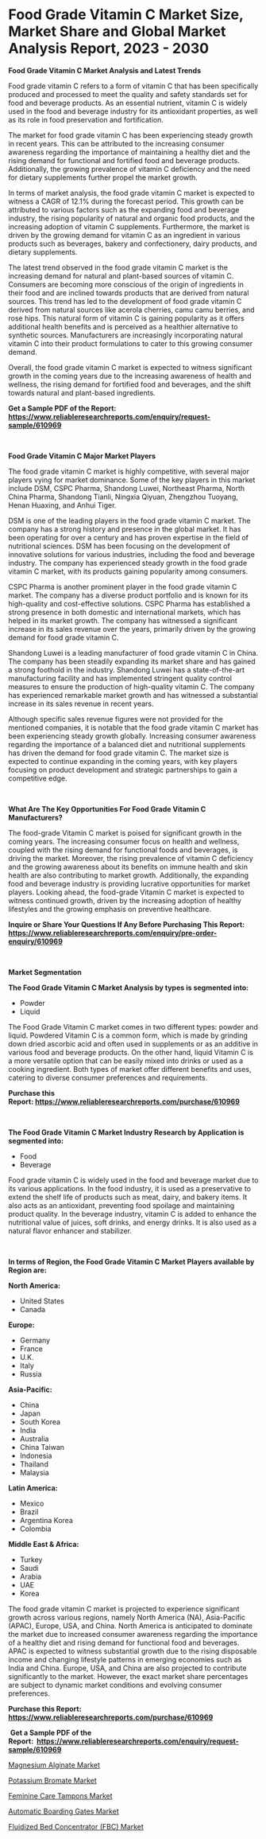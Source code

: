 <p><h1>Food Grade Vitamin C Market Size, Market Share and Global Market Analysis Report, 2023 - 2030</h1></p><p><strong>Food Grade Vitamin C Market Analysis and Latest Trends</strong></p>
<p><p>Food grade vitamin C refers to a form of vitamin C that has been specifically produced and processed to meet the quality and safety standards set for food and beverage products. As an essential nutrient, vitamin C is widely used in the food and beverage industry for its antioxidant properties, as well as its role in food preservation and fortification.</p><p>The market for food grade vitamin C has been experiencing steady growth in recent years. This can be attributed to the increasing consumer awareness regarding the importance of maintaining a healthy diet and the rising demand for functional and fortified food and beverage products. Additionally, the growing prevalence of vitamin C deficiency and the need for dietary supplements further propel the market growth.</p><p>In terms of market analysis, the food grade vitamin C market is expected to witness a CAGR of 12.1% during the forecast period. This growth can be attributed to various factors such as the expanding food and beverage industry, the rising popularity of natural and organic food products, and the increasing adoption of vitamin C supplements. Furthermore, the market is driven by the growing demand for vitamin C as an ingredient in various products such as beverages, bakery and confectionery, dairy products, and dietary supplements.</p><p>The latest trend observed in the food grade vitamin C market is the increasing demand for natural and plant-based sources of vitamin C. Consumers are becoming more conscious of the origin of ingredients in their food and are inclined towards products that are derived from natural sources. This trend has led to the development of food grade vitamin C derived from natural sources like acerola cherries, camu camu berries, and rose hips. This natural form of vitamin C is gaining popularity as it offers additional health benefits and is perceived as a healthier alternative to synthetic sources. Manufacturers are increasingly incorporating natural vitamin C into their product formulations to cater to this growing consumer demand.</p><p>Overall, the food grade vitamin C market is expected to witness significant growth in the coming years due to the increasing awareness of health and wellness, the rising demand for fortified food and beverages, and the shift towards natural and plant-based ingredients.</p></p>
<p><strong>Get a Sample PDF of the Report:&nbsp; <a href="https://www.reliableresearchreports.com/enquiry/request-sample/610969">https://www.reliableresearchreports.com/enquiry/request-sample/610969</a></strong></p>
<p>&nbsp;</p>
<p><strong>Food Grade Vitamin C Major Market Players</strong></p>
<p><p>The food grade vitamin C market is highly competitive, with several major players vying for market dominance. Some of the key players in this market include DSM, CSPC Pharma, Shandong Luwei, Northeast Pharma, North China Pharma, Shandong Tianli, Ningxia Qiyuan, Zhengzhou Tuoyang, Henan Huaxing, and Anhui Tiger.</p><p>DSM is one of the leading players in the food grade vitamin C market. The company has a strong history and presence in the global market. It has been operating for over a century and has proven expertise in the field of nutritional sciences. DSM has been focusing on the development of innovative solutions for various industries, including the food and beverage industry. The company has experienced steady growth in the food grade vitamin C market, with its products gaining popularity among consumers.</p><p>CSPC Pharma is another prominent player in the food grade vitamin C market. The company has a diverse product portfolio and is known for its high-quality and cost-effective solutions. CSPC Pharma has established a strong presence in both domestic and international markets, which has helped in its market growth. The company has witnessed a significant increase in its sales revenue over the years, primarily driven by the growing demand for food grade vitamin C.</p><p>Shandong Luwei is a leading manufacturer of food grade vitamin C in China. The company has been steadily expanding its market share and has gained a strong foothold in the industry. Shandong Luwei has a state-of-the-art manufacturing facility and has implemented stringent quality control measures to ensure the production of high-quality vitamin C. The company has experienced remarkable market growth and has witnessed a substantial increase in its sales revenue in recent years.</p><p>Although specific sales revenue figures were not provided for the mentioned companies, it is notable that the food grade vitamin C market has been experiencing steady growth globally. Increasing consumer awareness regarding the importance of a balanced diet and nutritional supplements has driven the demand for food grade vitamin C. The market size is expected to continue expanding in the coming years, with key players focusing on product development and strategic partnerships to gain a competitive edge.</p></p>
<p>&nbsp;</p>
<p><strong>What Are The Key Opportunities For Food Grade Vitamin C Manufacturers?</strong></p>
<p><p>The food-grade Vitamin C market is poised for significant growth in the coming years. The increasing consumer focus on health and wellness, coupled with the rising demand for functional foods and beverages, is driving the market. Moreover, the rising prevalence of vitamin C deficiency and the growing awareness about its benefits on immune health and skin health are also contributing to market growth. Additionally, the expanding food and beverage industry is providing lucrative opportunities for market players. Looking ahead, the food-grade Vitamin C market is expected to witness continued growth, driven by the increasing adoption of healthy lifestyles and the growing emphasis on preventive healthcare.</p></p>
<p><strong>Inquire or Share Your Questions If Any Before Purchasing This Report: <a href="https://www.reliableresearchreports.com/enquiry/pre-order-enquiry/610969">https://www.reliableresearchreports.com/enquiry/pre-order-enquiry/610969</a></strong></p>
<p>&nbsp;</p>
<p><strong>Market Segmentation</strong></p>
<p><strong>The Food Grade Vitamin C Market Analysis by types is segmented into:</strong></p>
<p><ul><li>Powder</li><li>Liquid</li></ul></p>
<p><p>The Food Grade Vitamin C market comes in two different types: powder and liquid. Powdered Vitamin C is a common form, which is made by grinding down dried ascorbic acid and often used in supplements or as an additive in various food and beverage products. On the other hand, liquid Vitamin C is a more versatile option that can be easily mixed into drinks or used as a cooking ingredient. Both types of market offer different benefits and uses, catering to diverse consumer preferences and requirements.</p></p>
<p><strong>Purchase this Report:&nbsp;<a href="https://www.reliableresearchreports.com/purchase/610969">https://www.reliableresearchreports.com/purchase/610969</a></strong></p>
<p>&nbsp;</p>
<p><strong>The Food Grade Vitamin C Market Industry Research by Application is segmented into:</strong></p>
<p><ul><li>Food</li><li>Beverage</li></ul></p>
<p><p>Food grade vitamin C is widely used in the food and beverage market due to its various applications. In the food industry, it is used as a preservative to extend the shelf life of products such as meat, dairy, and bakery items. It also acts as an antioxidant, preventing food spoilage and maintaining product quality. In the beverage industry, vitamin C is added to enhance the nutritional value of juices, soft drinks, and energy drinks. It is also used as a natural flavor enhancer and stabilizer.</p></p>
<p>&nbsp;</p>
<p><strong>In terms of Region, the Food Grade Vitamin C Market Players available by Region are:</strong></p>
<p>
    <p> <strong> North America: </strong>
        <ul>
            <li>United States</li>
            <li>Canada</li>
        </ul>
        </p> 
    <p> <strong> Europe: </strong>
        <ul>
            <li>Germany</li>
            <li>France</li>
            <li>U.K.</li>
            <li>Italy</li>
            <li>Russia</li>
        </ul>
        </p> 
    <p> <strong> Asia-Pacific: </strong>
        <ul>
            <li>China</li>
            <li>Japan</li>
            <li>South Korea</li>
            <li>India</li>
            <li>Australia</li>
            <li>China Taiwan</li>
            <li>Indonesia</li>
            <li>Thailand</li>
            <li>Malaysia</li>
        </ul>
        </p> 
    <p> <strong> Latin America: </strong>
        <ul>
            <li>Mexico</li>
            <li>Brazil</li>
            <li>Argentina Korea</li>
            <li>Colombia</li>
        </ul>
        </p> 
    <p> <strong> Middle East & Africa: </strong>
        <ul>
            <li>Turkey</li>
            <li>Saudi</li>
            <li>Arabia</li>
            <li>UAE</li>
            <li>Korea</li>
        </ul>
    </p>
    </p>
<p><p>The food grade vitamin C market is projected to experience significant growth across various regions, namely North America (NA), Asia-Pacific (APAC), Europe, USA, and China. North America is anticipated to dominate the market due to increased consumer awareness regarding the importance of a healthy diet and rising demand for functional food and beverages. APAC is expected to witness substantial growth due to the rising disposable income and changing lifestyle patterns in emerging economies such as India and China. Europe, USA, and China are also projected to contribute significantly to the market. However, the exact market share percentages are subject to dynamic market conditions and evolving consumer preferences.</p></p>
<p><strong>Purchase this Report: <a href="https://www.reliableresearchreports.com/purchase/610969">https://www.reliableresearchreports.com/purchase/610969</a></strong></p>
<p>&nbsp;<strong>Get a Sample PDF of the Report:&nbsp;&nbsp;<a href="https://www.reliableresearchreports.com/enquiry/request-sample/610969">https://www.reliableresearchreports.com/enquiry/request-sample/610969</a></strong></p>
<p><strong></strong></p>
<p><p><a href="https://medium.com/@sheilahaley2023/magnesium-alginate-market-size-growth-forecast-2023-2030-845323ecf706">Magnesium Alginate Market</a></p><p><a href="https://medium.com/@markuspagac/potassium-bromate-market-size-growth-forecast-2023-2030-55a2e6767f87">Potassium Bromate Market</a></p><p><a href="https://github.com/Krish2023na/Market-Research-Report-List-1/blob/main/feminine-care-tampons-market.md">Feminine Care Tampons Market</a></p><p><a href="https://www.linkedin.com/pulse/automatic-boarding-gates-market-insights-players-forecast-z6t8e/">Automatic Boarding Gates Market</a></p><p><a href="https://www.linkedin.com/pulse/fluidized-bed-concentrator-fbc-market-size-share-global-x4f1e/">Fluidized Bed Concentrator (FBC) Market</a></p></p>